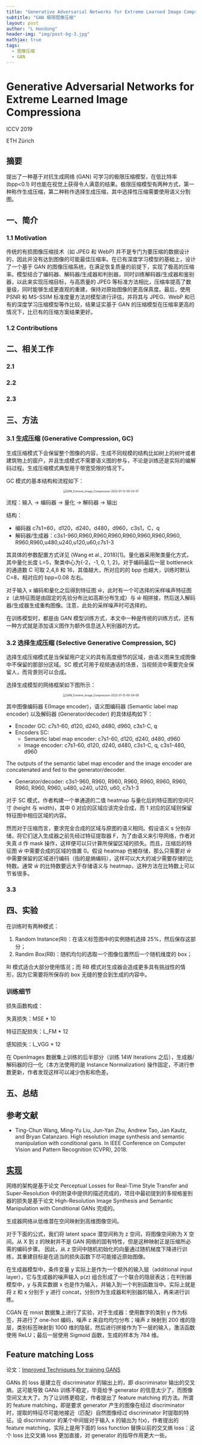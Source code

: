 ```yaml
---
title: "Generative Adversarial Networks for Extreme Learned Image Compressiona"
subtitle: "GAN 极限图像压缩"
layout: post
author: "L Hondong"
header-img: "img/post-bg-3.jpg"
mathjax: true
tags:
  - 图像压缩
  - GAN
---
```


# Generative Adversarial Networks for Extreme Learned Image Compressiona

ICCV 2019

ETH Zürich

## 摘要

提出了一种基于对抗生成网络 (GAN) 可学习的极限压缩模型，在低比特率 (bpp<0.1) 时也能在视觉上获得令人满意的结果。极限压缩模型有两种方式，第一种称作生成压缩，第二种称作选择生成压缩，其中选择性压缩需要使用语义分割图。

## 一、简介

### 1.1 Motivation

传统的有损图像压缩技术（如 JPEG 和 WebP) 并不是专门为要压缩的数据设计的，因此并没有达到图像的可能最佳压缩率。在已有深度学习模型的基础上，设计了一个基于 GAN 的图像压缩系统，在满足恢复质量的前提下，实现了极高的压缩率。模型结合了编码器、解码器/生成器和判别器，同时训练解码器/生成器和鉴别器，以此来实现压缩目标，与高质量的 JPEG 等标准方法相比，压缩率提高了数量级，同时能够生成更直观的重建，保持对原始图像的更高保真度。最后，使用 PSNR 和 MS-SSIM 标准度量方法对模型进行评估，并将其与 JPEG、WebP 和已有的深度学习压缩模型等作比较，结果证实基于 GAN 的压缩模型在压缩率更高的情况下，比已有的压缩方案结果更好。

### 1.2 Contributions

## 二、相关工作

### 2.1

### 2.2

### 2.3

## 三、方法

### 3.1 生成压缩 (Generative Compression, GC)

生成压缩模式下会保留整个图像的内容，生成不同规模的结构比如树上的树叶或者建筑物上的窗户，并且生成模式不需要语义图的参与，不论是训练还是实际的编解码过程。生成压缩模式典型用于带宽受限的情况下。

GC 模式的基本结构和流程如下：

<div align=center><img src="https://lhondong-pic.oss-cn-shenzhen.aliyuncs.com/img/assets/GAN_Extreme_Image_Compression-2022-01-12-00-03-57.png" alt="GAN_Extreme_Image_Compression-2022-01-12-00-03-57" style="zoom:50%;" /></div>

流程：输入 → 编码器 → 量化 → 解码器 → 输出

结构：

- 编码器 c7s1=60，d120，d240，d480，d960，c3s1，C，q
- 解码器/生成器：c3s1-960,R960,R960,R960,R960,R960,R960,R960, R960,R960,u480,u240,u120,u60,c7s1-3

其具体的参数配置方式详见 (Wang et al., 2018)[1]。量化器采用聚类量化方式，其中量化长度 L=5，聚类中心为{-2，-1, 0, 1, 2}。对于编码最后一层 bottleneck 的通道数 C 可取 2,4,8 和 16，其值越大，所对应的的 bpp 也越大，训练时默认 C=8，相对应的 bpp=0.08 左右。

对于输入 x 编码和量化之后得到特征图 $\hat{w}$，此时有一个可选择的采样噪声特征图 z（此特征图是由固定的先验分布比如高斯分布生成）与 $\hat{w}$ 相拼接，然后送入解码器/生成器生成重构图像。注意，此处的采样噪声时可选择的。

在训练模型时，都是由 GAN 模型训练方式，本文中一种是传统的训练方式，还有一种方式就是添加语义图作为额外信息送入判别器的方式。

### 3.2 选择生成压缩 (Selective Generative Compression, SC)

选择生成压缩模式是当保留用户定义的具有高度细节的区域，由语义图来生成图像中不保留的那部分区域。SC 模式可用于视频通话的场景，当视频流中需要完全保留人，而背景则可以合成。

选择生成模型的网络框架如下图所示：

<div align=center><img src="https://lhondong-pic.oss-cn-shenzhen.aliyuncs.com/img/assets/GAN_Extreme_Image_Compression-2022-01-12-00-04-58.png" alt="GAN_Extreme_Image_Compression-2022-01-12-00-04-58" style="zoom:50%;" /></div>

其中图像编码器 E(Image encoder)，语义图编码器 (Semantic label map encoder) 以及解码器 (Generator/decoder) 的具体结构如下：

- Encoder GC: c7s1-60, d120, d240, d480, d960, c3s1-C, q
- Encoders SC:
  -  Semantic label map encoder: c7s1-60, d120, d240, d480, d960
  - Image encoder: c7s1-60, d120, d240, d480, c3s1-C, q, c3s1-480, d960

The outputs of the semantic label map encoder and the image encoder are concatenated and fed to the generator/decoder.

- Generator/decoder: c3s1-960, R960, R960, R960, R960, R960, R960, R960, R960, R960, u480, u240, u120, u60, c7s1-3

对于 SC 模式，作者构建一个单通道的二值 heatmap 与量化后的特征图的空间尺寸 (height 与 width)，其中 0 对应的区域应该完全合成，而 1 对应的区域则保留特征图中相应区域的内容。

然而对于压缩而言，要求完全合成的区域与原图的语义相同。假设语义 s 分别存储，将它们送入生成器之前先经过特征提取器 F，为了由语义来引导网络，作者对失真 d 作 mask 操作，这样便可以只计算所保留区域的损失。而且，压缩后的特征图 $\hat{w}$ 中需要合成的区域的值置 0。假设 heatmap 也被存储，那么只需要对 $\hat{w}$ 中需要保留的区域进行编码（指的是熵编码），这样可以大大的减少需要存储的比特数。通常 $\hat{w}$ 的比特数要远大于存储语义与 heatmap，这种方法在比特数上可以节省很多。

### 3.3

## 四、实验

在训练时有两种模式：

1. Random Instance(RI)：在语义标签图中的实例随机选择 25%，然后保存这部分；
2. Randim Box(RB)：随机均匀的选取一个图像位置然后一个随机维度的 box；

RI 模式适合大部分使用情况；而 RB 模式对生成器会造成更多具有挑战性的情形，因为它需要将所保存的 box 无缝的整合到生成的内容中。

### 训练细节

损失函数构成：

失真损失：MSE * 10

特征匹配损失：L_FM * 12

感知损失：L_VGG * 12

在 OpenImages 数据集上训练的后半部分（训练 14W Iterations 之后），生成器/解码器的归一化（本方法使用的是 Instance Normalization) 操作固定，不进行参数更新，作者发现这样可以减少伪影和色差。

## 五、总结

## 参考文献

- Ting-Chun Wang, Ming-Yu Liu, Jun-Yan Zhu, Andrew Tao, Jan Kautz, and Bryan Catanzaro. High resolution image synthesis and semantic manipulation with conditional gans. In IEEE Conference on Computer Vision and Pattern Recognition (CVPR), 2018.

## [实现](https://github.com/Justin-Tan/generative-compression)

网络的架构是基于论文 Perceptual Losses for Real-Time Style Transfer and Super-Resolution 中的附录中提供的描述完成的，项目中最初提到的多规格鉴别器的损失是基于论文 High-Resolution Image Synthesis and Semantic Manipulation with Conditional GANs 完成的。

生成器网络从低维潜在空间映射到高维图像空间。

对于下面的公式，我们将 latent space 潜空间称为 z 空间，将图像空间称为 X 空间。从 X 到 z 的映射并不是 GAN 网络的固有特性，但是这种映射正是压缩所必需的编码步骤。 因此，从 z 空间中随机初始化的向量通过随机梯度下降进行训练，其重建目标是在适当的损失函数下尽可能接近原始图像。

在生成器模型中，条件变量 y 实际上是作为一个额外的输入层（additional input layer），它与生成器的噪声输入 p(z) 组合形成了一个联合的隐层表达；在判别器模型中，y 与真实数据 x 也是作为输入，并输入到一个判别函数当中。实际上就是将 z 和 x 分别于 y 进行 concat，分别作为生成器和判别器的输入，再来进行训练。

CGAN 在 mnist 数据集上进行了实验，对于生成器：使用数字的类别 y 作为标签，并进行了 one-hot 编码，噪声 z 来自均均匀分布；噪声 z 映射到 200 维的隐层，类别标签映射到 1000 维的隐层，然后进行拼接作为下一层的输入，激活函数使用 ReLU；最后一层使用 Sigmoid 函数，生成的样本为 784 维。

## Feature matching Loss

论文：[Improved Techniques for training GANS](https://proceedings.neurips.cc/paper/2016/file/8a3363abe792db2d8761d6403605aeb7-Paper.pdf)

GANs 的 loss 是建立在 discriminator 的输出上的，即 discriminator 输出的交叉熵，这可能导致 GANs 训练不稳定，毕竟给予 generator 的信息太少了，而图像空间又太大了。为了让训练更稳定，作者提出了 feature matching 的方法。所谓的 feature matching，即是要求 generator 产生的图像在经过 discriminator 时，提取的特征尽可能地接近（匹配）自然图像经过 discriminator 时提取的特征。设 discriminator 的某个中间层对于输入 x 的输出为 f(x)，作者提出的 feature matching，实际上是用下面的 loss function 替换以前的交叉熵 loss：这个 loss 比交叉熵 loss 更加直接，对 generator 的指导作用更大一些。